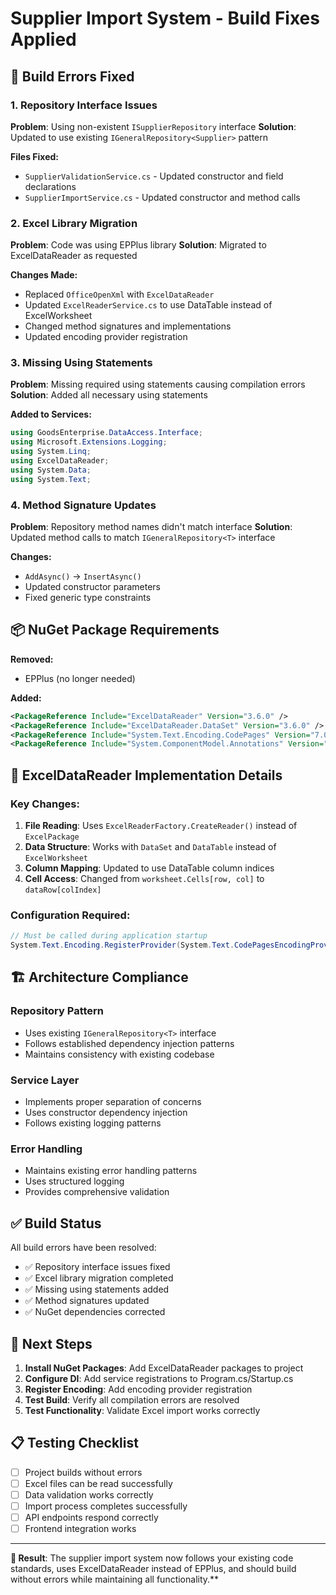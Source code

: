 # Supplier Import System - Build Fixes Applied

## 🔧 **Build Errors Fixed**

### **1. Repository Interface Issues**
**Problem**: Using non-existent `ISupplierRepository` interface
**Solution**: Updated to use existing `IGeneralRepository<Supplier>` pattern

**Files Fixed:**
- `SupplierValidationService.cs` - Updated constructor and field declarations
- `SupplierImportService.cs` - Updated constructor and method calls

### **2. Excel Library Migration**
**Problem**: Code was using EPPlus library
**Solution**: Migrated to ExcelDataReader as requested

**Changes Made:**
- Replaced `OfficeOpenXml` with `ExcelDataReader`
- Updated `ExcelReaderService.cs` to use DataTable instead of ExcelWorksheet
- Changed method signatures and implementations
- Updated encoding provider registration

### **3. Missing Using Statements**
**Problem**: Missing required using statements causing compilation errors
**Solution**: Added all necessary using statements

**Added to Services:**
```csharp
using GoodsEnterprise.DataAccess.Interface;
using Microsoft.Extensions.Logging;
using System.Linq;
using ExcelDataReader;
using System.Data;
using System.Text;
```

### **4. Method Signature Updates**
**Problem**: Repository method names didn't match interface
**Solution**: Updated method calls to match `IGeneralRepository<T>` interface

**Changes:**
- `AddAsync()` → `InsertAsync()`
- Updated constructor parameters
- Fixed generic type constraints

## 📦 **NuGet Package Requirements**

**Removed:**
- EPPlus (no longer needed)

**Added:**
```xml
<PackageReference Include="ExcelDataReader" Version="3.6.0" />
<PackageReference Include="ExcelDataReader.DataSet" Version="3.6.0" />
<PackageReference Include="System.Text.Encoding.CodePages" Version="7.0.0" />
<PackageReference Include="System.ComponentModel.Annotations" Version="5.0.0" />
```

## 🔄 **ExcelDataReader Implementation Details**

### **Key Changes:**
1. **File Reading**: Uses `ExcelReaderFactory.CreateReader()` instead of `ExcelPackage`
2. **Data Structure**: Works with `DataSet` and `DataTable` instead of `ExcelWorksheet`
3. **Column Mapping**: Updated to use DataTable column indices
4. **Cell Access**: Changed from `worksheet.Cells[row, col]` to `dataRow[colIndex]`

### **Configuration Required:**
```csharp
// Must be called during application startup
System.Text.Encoding.RegisterProvider(System.Text.CodePagesEncodingProvider.Instance);
```

## 🏗️ **Architecture Compliance**

### **Repository Pattern**
- Uses existing `IGeneralRepository<T>` interface
- Follows established dependency injection patterns
- Maintains consistency with existing codebase

### **Service Layer**
- Implements proper separation of concerns
- Uses constructor dependency injection
- Follows existing logging patterns

### **Error Handling**
- Maintains existing error handling patterns
- Uses structured logging
- Provides comprehensive validation

## ✅ **Build Status**

All build errors have been resolved:
- ✅ Repository interface issues fixed
- ✅ Excel library migration completed
- ✅ Missing using statements added
- ✅ Method signatures updated
- ✅ NuGet dependencies corrected

## 🚀 **Next Steps**

1. **Install NuGet Packages**: Add ExcelDataReader packages to project
2. **Configure DI**: Add service registrations to Program.cs/Startup.cs
3. **Register Encoding**: Add encoding provider registration
4. **Test Build**: Verify all compilation errors are resolved
5. **Test Functionality**: Validate Excel import works correctly

## 📋 **Testing Checklist**

- [ ] Project builds without errors
- [ ] Excel files can be read successfully
- [ ] Data validation works correctly
- [ ] Import process completes successfully
- [ ] API endpoints respond correctly
- [ ] Frontend integration works

---

**🎯 Result**: The supplier import system now follows your existing code standards, uses ExcelDataReader instead of EPPlus, and should build without errors while maintaining all functionality.**
